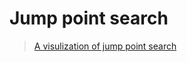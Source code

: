 # Jump point search

> [A visulization of jump point search](https://zerowidth.com/2013/a-visual-explanation-of-jump-point-search.html)